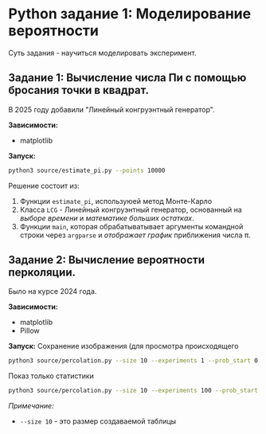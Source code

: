 # Python задание 1: Моделирование вероятности

Суть задания - научиться моделировать эксперимент.


## Задание 1: Вычисление числа Пи с помощью бросания точки в квадрат.
В 2025 году добавили "Линейный конгруэнтный генератор".  

**Зависимости:**
* matplotlib

**Запуск:**
```bash
python3 source/estimate_pi.py --points 10000
```

Решение состоит из:
1. Функции `estimate_pi`, используюей метод Монте-Карло
2. Класса `LCG` - Линейный конгруэнтный генератор, основанный на *выборе времени* и *математике больших остатках*.
3. Функции `main`, которая обрабатыватывает аргументы командной строки через `argparse` и *отображает график* приближения числа π.


## Задание 2: Вычисление вероятности перколяции.

Было на курсе 2024 года.  

**Зависимости:**
* matplotlib
* Pillow

**Запуск:**
Сохранение изображения (для просмотра происходящего
```bash
python3 source/percolation.py --size 10 --experiments 1 --prob_start 0.2 --prob_end 0.8 --prob_step 0.05 --path percolation_results/
```

Показ только статистики
```bash
python3 source/percolation.py --size 10 --experiments 100 --prob_start 0.1 --prob_end 0.9 --prob_step 0.01
```

*Примечание:*  
* `--size 10` - это размер создаваемой таблицы

